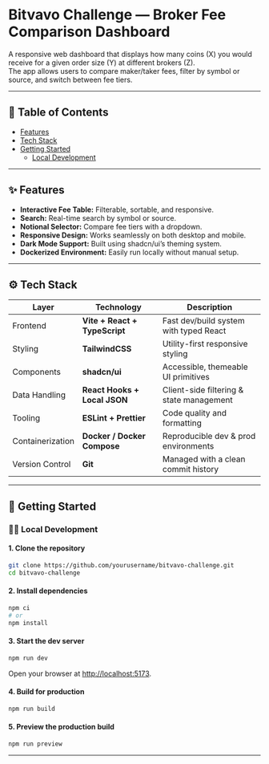# Bitvavo Challenge — Broker Fee Comparison Dashboard

A responsive web dashboard that displays how many coins (X) you would receive for a given order size (Y) at different brokers (Z).  
The app allows users to compare maker/taker fees, filter by symbol or source, and switch between fee tiers.

---

## 🧭 Table of Contents

- [Features](#features)
- [Tech Stack](#tech-stack)
- [Getting Started](#getting-started)
  - [Local Development](#local-development)

---

## ✨ Features

- **Interactive Fee Table:** Filterable, sortable, and responsive.
- **Search:** Real-time search by symbol or source.
- **Notional Selector:** Compare fee tiers with a dropdown.
- **Responsive Design:** Works seamlessly on both desktop and mobile.
- **Dark Mode Support:** Built using shadcn/ui’s theming system.
- **Dockerized Environment:** Easily run locally without manual setup.

---

## ⚙️ Tech Stack

| Layer            | Technology                    | Description                              |
| ---------------- | ----------------------------- | ---------------------------------------- |
| Frontend         | **Vite + React + TypeScript** | Fast dev/build system with typed React   |
| Styling          | **TailwindCSS**               | Utility-first responsive styling         |
| Components       | **shadcn/ui**                 | Accessible, themeable UI primitives      |
| Data Handling    | **React Hooks + Local JSON**  | Client-side filtering & state management |
| Tooling          | **ESLint + Prettier**         | Code quality and formatting              |
| Containerization | **Docker / Docker Compose**   | Reproducible dev & prod environments     |
| Version Control  | **Git**                       | Managed with a clean commit history      |

---

## 🚀 Getting Started

### 🧑‍💻 Local Development

#### 1. Clone the repository

```bash
git clone https://github.com/yourusername/bitvavo-challenge.git
cd bitvavo-challenge
```

#### 2. Install dependencies

```bash
npm ci
# or
npm install
```

#### 3. Start the dev server

```bash
npm run dev
```

Open your browser at [http://localhost:5173](http://localhost:5173).

#### 4. Build for production

```bash
npm run build
```

#### 5. Preview the production build

```bash
npm run preview
```

---
